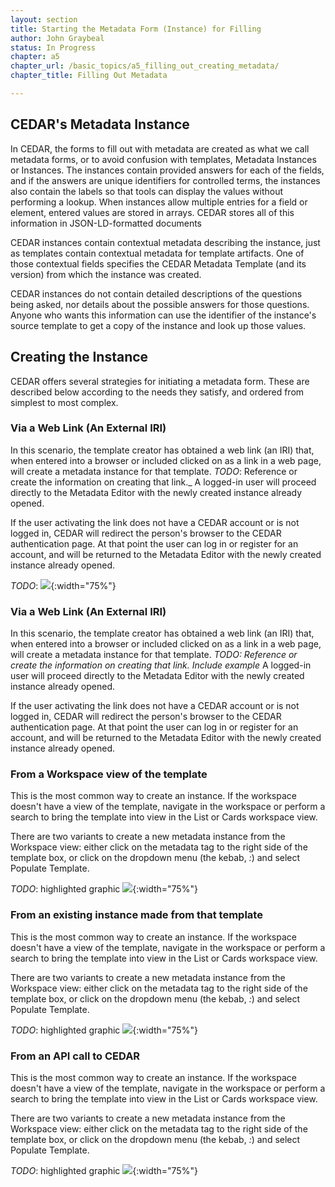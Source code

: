 ```yaml
---
layout: section
title: Starting the Metadata Form (Instance) for Filling
author: John Graybeal
status: In Progress
chapter: a5
chapter_url: /basic_topics/a5_filling_out_creating_metadata/
chapter_title: Filling Out Metadata

---
```

## **CEDAR's Metadata Instance**

In CEDAR, the forms to fill out with metadata are created as what we call metadata forms,
or to avoid confusion with templates, Metadata Instances or Instances.
The instances contain provided answers for each of the fields, 
and if the answers are unique identifiers for controlled terms,
the instances also contain the labels so that tools can display the values without performing a lookup.
When instances allow multiple entries for a field or element, 
entered values are stored in arrays. 
CEDAR stores all of this information in JSON-LD-formatted documents

CEDAR instances contain contextual metadata describing the instance, 
just as templates contain contextual metadata for template artifacts. 
One of those contextual fields specifies the CEDAR Metadata Template (and its version)
from which the instance was created. 

CEDAR instances do not contain detailed descriptions of the questions being asked,
nor details about the possible answers for those questions. 
Anyone who wants this information can use the identifier of the instance's source template
to get a copy of the instance and look up those values.  

## **Creating the Instance**

CEDAR offers several strategies for initiating a metadata form. 
These are described below according to the needs they satisfy, 
and ordered from simplest to most complex.  

### **Via a Web Link (An External IRI)**

In this scenario, the template creator has obtained a web link (an IRI) that, 
when entered into a browser or included clicked on as a link in a web page,
will create a metadata instance for that template. 
_TODO_: Reference or create the information on creating that link._
A logged-in user will proceed directly to the Metadata Editor with 
the newly created instance already opened.

If the user activating the link does not have a CEDAR account or is not logged in, CEDAR will redirect 
the person's browser to the CEDAR authentication page. 
At that point the user can log in or register for an account, and will be returned to
the Metadata Editor with the newly created instance already opened.

_TODO_: ![](https://github.com/metadatacenter/cedar-manual/raw/master/docs/assets/imgs/share-settings-find-your-group-20190909.png){:width="75%"}

### **Via a Web Link (An External IRI)**

In this scenario, the template creator has obtained a web link (an IRI) that, 
when entered into a browser or included clicked on as a link in a web page,
will create a metadata instance for that template. 
_TODO: Reference or create the information on creating that link. Include example_
A logged-in user will proceed directly to the Metadata Editor with 
the newly created instance already opened.

If the user activating the link does not have a CEDAR account or is not logged in, CEDAR will redirect 
the person's browser to the CEDAR authentication page. 
At that point the user can log in or register for an account, and will be returned to
the Metadata Editor with the newly created instance already opened.

### **From a Workspace view of the template**

This is the most common way to create an instance.
If the workspace doesn't have a view of the template, navigate in the workspace or
perform a search to bring the template into view in the List or Cards workspace view.

There are two variants to create a new metadata instance from the Workspace view: 
either click on the metadata tag to the right side of the template box, or 
click on the dropdown menu (the kebab, *:*) and select Populate Template.

_TODO_: highlighted graphic
![](https://github.com/metadatacenter/cedar-manual/raw/master/docs/assets/imgs/share-settings-find-your-group-20190909.png){:width="75%"}

### **From an existing instance made from that template**

This is the most common way to create an instance.
If the workspace doesn't have a view of the template, navigate in the workspace or
perform a search to bring the template into view in the List or Cards workspace view.

There are two variants to create a new metadata instance from the Workspace view: 
either click on the metadata tag to the right side of the template box, or 
click on the dropdown menu (the kebab, *:*) and select Populate Template.

_TODO_: highlighted graphic
![](https://github.com/metadatacenter/cedar-manual/raw/master/docs/assets/imgs/share-settings-find-your-group-20190909.png){:width="75%"}

### **From an API call to CEDAR**

This is the most common way to create an instance.
If the workspace doesn't have a view of the template, navigate in the workspace or
perform a search to bring the template into view in the List or Cards workspace view.

There are two variants to create a new metadata instance from the Workspace view: 
either click on the metadata tag to the right side of the template box, or 
click on the dropdown menu (the kebab, *:*) and select Populate Template.

_TODO_: highlighted graphic
![](https://github.com/metadatacenter/cedar-manual/raw/master/docs/assets/imgs/share-settings-find-your-group-20190909.png){:width="75%"}


